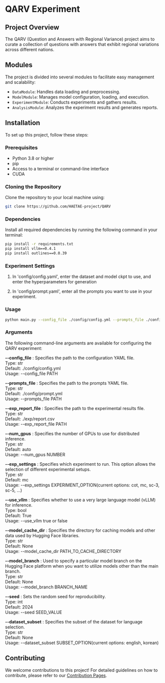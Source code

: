 # QARV Experiment

## Project Overview
The QARV (Question and Answers with Regional Variance) project aims to curate a collection of questions with answers that exhibit regional variations across different nations.

## Modules
The project is divided into several modules to facilitate easy management and scalability:
- `DataModule`: Handles data loading and preprocessing.
- `ModelModule`: Manages model configuration, loading, and execution.
- `ExperimentModule`: Conducts experiments and gathers results.
- `AnalysisModule`: Analyzes the experiment results and generates reports.

## Installation
To set up this project, follow these steps:

### Prerequisites
- Python 3.8 or higher
- pip
- Access to a terminal or command-line interface
- CUDA 

### Cloning the Repository
Clone the repository to your local machine using:

```bash
git clone https://github.com/HAETAE-project/QARV
```
### Dependencies
Install all required dependencies by running the following command in your terminal:

```bash
pip install -r requirements.txt
pip install vllm==0.4.1
pip install outlines==0.0.39
```

### Experiment Settings
1. In 'config/config.yaml', enter the dataset and model ckpt to use, and enter the hyperparameters for generation  

2. In 'config/prompt.yaml', enter all the prompts you want to use in your experiment.  


### Usage 

```bash
python main.py --config_file ./config/config.yml --prompts_file ./config/prompt.yml --exp_report_file ./exp/my_results.csv --num_gpus "auto" --exp sc-3 --dataset_subset english
```

### Arguments
The following command-line arguments are available for configuring the QARV experiment:

**--config_file** : Specifies the path to the configuration YAML file.  
Type: str  
Default: ./config/config.yml  
Usage: --config_file PATH  

**--prompts_file** : Specifies the path to the prompts YAML file.  
Type: str  
Default: ./config/prompt.yml  
Usage: --prompts_file PATH  

**--exp_report_file** : Specifies the path to the experimental results file.  
Type: str  
Default: ./exp/report.csv  
Usage: --exp_report_file PATH  

**--num_gpus** : Specifies the number of GPUs to use for distributed inference.  
Type: str  
Default: auto  
Usage: --num_gpus NUMBER  

**--exp_settings** : Specifies which experiment to run. This option allows the selection of different experimental setups.  
Type: str  
Default: mc  
Usage: --exp_settings EXPERIMENT_OPTION(current options: cot, mc, sc-3, sc-5, ...)  

**--use_vllm** : Specifies whether to use a very large language model (vLLM) for inference.  
Type: bool  
Default: True  
Usage: --use_vllm true or false  

**--model_cache_dir** : Specifies the directory for caching models and other data used by Hugging Face libraries.  
Type: str  
Default: None  
Usage: --model_cache_dir PATH_TO_CACHE_DIRECTORY  

**--model_branch** : Used to specify a particular model branch on the Hugging Face platform when you want to utilize models other than the main branch.  
Type: str  
Default: None  
Usage: --model_branch BRANCH_NAME  

**--seed** : Sets the random seed for reproducibility.  
Type: int  
Default: 2024  
Usage: --seed SEED_VALUE  

**--dataset_subset** : Specifies the subset of the dataset for language selection.  
Type: str  
Default: None  
Usage: --dataset_subset SUBSET_OPTION(current options: english, korean)  

## Contributing

We welcome contributions to this project! For detailed guidelines on how to contribute, please refer to our [Contribution Pages](https://github.com/guijinSON/QARV/tree/main).

